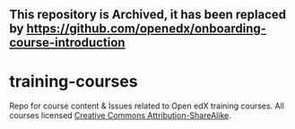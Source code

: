 ## This repository is Archived, it has been replaced by https://github.com/openedx/onboarding-course-introduction


# training-courses

Repo for course content &amp; Issues related to Open edX training courses. All courses licensed [Creative Commons Attribution-ShareAlike](https://creativecommons.org/licenses/by-sa/4.0/).
